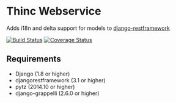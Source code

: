 # Thinc Webservice
Adds i18n and delta support for models to [django-restframework](http://www.django-rest-framework.org/)

[![Build Status](https://api.travis-ci.org/webair/thinc.django-webservice.svg)](https://travis-ci.org/webair/thinc.django-webservice)
[![Coverage Status](https://coveralls.io/repos/webair/thinc.django-webservice/badge.svg?branch=develop)](https://coveralls.io/r/webair/thinc.django-webservice?branch=develop)

## Requirements
- Django (1.8 or higher)
- djangorestframework (3.1 or higher)
- pytz (2014.10 or higher)
- django-grappelli (2.6.0 or higher)